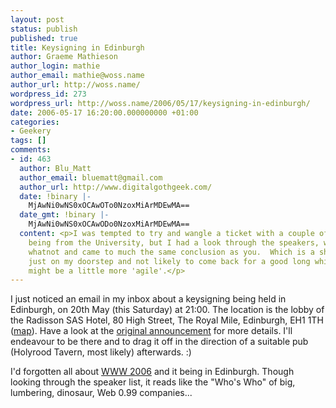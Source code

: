```yaml
---
layout: post
status: publish
published: true
title: Keysigning in Edinburgh
author: Graeme Mathieson
author_login: mathie
author_email: mathie@woss.name
author_url: http://woss.name/
wordpress_id: 273
wordpress_url: http://woss.name/2006/05/17/keysigning-in-edinburgh/
date: 2006-05-17 16:20:00.000000000 +01:00
categories:
- Geekery
tags: []
comments:
- id: 463
  author: Blu_Matt
  author_email: bluematt@gmail.com
  author_url: http://www.digitalgothgeek.com/
  date: !binary |-
    MjAwNi0wNS0xOCAwOTo0NzoxMiArMDEwMA==
  date_gmt: !binary |-
    MjAwNi0wNS0xOCAwODo0NzoxMiArMDEwMA==
  content: <p>I was tempted to try and wangle a ticket with a couple of the speakers
    being from the University, but I had a look through the speakers, workshops and
    whatnot and came to much the same conclusion as you.  Which is a shame, as it's
    just on my doorstep and not likely to come back for a good long while when it
    might be a little more 'agile'.</p>
---
```

I just noticed an email in my inbox about a keysigning being held in Edinburgh, on 20th May (this Saturday) at 21:00.  The location is the lobby of the Radisson SAS Hotel, 80 High Street, The Royal Mile, Edinburgh, EH1 1TH ([map](http://maps.google.co.uk/maps?f=q&hl=en&q=eh1+1th&om=1)).  Have a look at the [original announcement](http://www.biglumber.com/x/web?ev=29615) for more details.  I'll endeavour to be there and to drag it off in the direction of a suitable pub (Holyrood Tavern, most likely) afterwards. :)

I'd forgotten all about [WWW 2006](http://www2006.org/) and it being in Edinburgh.  Though looking through the speaker list, it reads like the "Who's Who" of big, lumbering, dinosaur, Web 0.99 companies...
